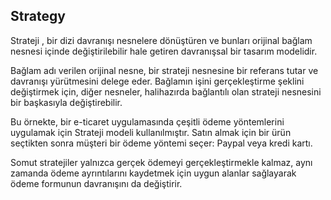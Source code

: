 ## Strategy 

Strateji , bir dizi davranışı nesnelere dönüştüren ve bunları orijinal bağlam nesnesi içinde değiştirilebilir hale getiren davranışsal bir tasarım modelidir.

Bağlam adı verilen orijinal nesne, bir strateji nesnesine bir referans tutar ve davranışı yürütmesini delege eder. Bağlamın işini gerçekleştirme şeklini değiştirmek için, diğer nesneler, halihazırda bağlantılı olan strateji nesnesini bir başkasıyla değiştirebilir.

Bu örnekte, bir e-ticaret uygulamasında çeşitli ödeme yöntemlerini uygulamak için Strateji modeli kullanılmıştır. Satın almak için bir ürün seçtikten sonra müşteri bir ödeme yöntemi seçer: Paypal veya kredi kartı.

Somut stratejiler yalnızca gerçek ödemeyi gerçekleştirmekle kalmaz, aynı zamanda ödeme ayrıntılarını kaydetmek için uygun alanlar sağlayarak ödeme formunun davranışını da değiştirir.